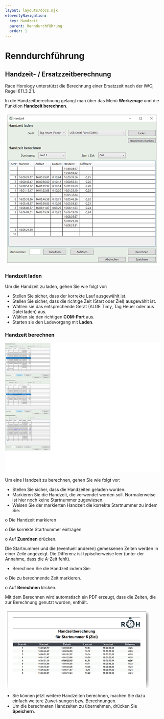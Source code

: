 ```yaml
---
layout: layouts/docs.njk
eleventyNavigation:
  key: Handzeit
  parent: Renndurchführung
  order: 1
---
```


# Renndurchführung

##	Handzeit- / Ersatzzeitberechnung

Race Horology unterstützt die Berechnung einer Ersatzzeit nach der IWO, Regel 611.3.2.1.

In die Handzeitberechnung gelangt man über das Menü **Werkzeuge** und die Funktion **Handzeit berechnen**.

![Zeitnahmetab](../../assets/images/de/handzeit.png)
 
###	Handzeit laden
Um die Handzeit zu laden, gehen Sie wie folgt vor:

-	Stellen Sie sicher, dass der korrekte Lauf ausgewählt ist.
- Stellen Sie sicher, dass die richtige Zeit (Start oder Ziel) ausgewählt ist.
- Wählen sie das entsprechende Gerät (ALGE Timy, Tag Heuer oder aus Datei laden) aus.
-	Wählen sie den richtigen **COM-Port** aus.
-	Starten sie den Ladevorgang mit **Laden**.

###	Handzeit berechnen

![Zeitnahmetab](../../assets/images/de/handzeitberechnen.png)

Um eine Handzeit zu berechnen, gehen Sie wie folgt vor:

-	Stellen Sie sicher, dass die Handzeiten geladen wurden.
-	Markieren Sie die Handzeit, die verwendet werden soll. Normalerweise ist hier noch keine Startnummer zugewiesen.
-	Weisen Sie der markierten Handzeit die korrekte Startnummer zu indem Sie:

o	Die Handzeit markieren

o	Die korrekte Startnummer eintragen

o	Auf **Zuordnen** drücken.

Die Startnummer und die (eventuell anderen) gemessenen Zeiten werden in einer Zeile angezeigt. Die Differenz ist typischerweise leer (unter der Annahme, dass die A-Zeit fehlt).

-	Berechnen Sie die Handzeit indem Sie:

o	Die zu berechnende Zeit markieren.

o	Auf **Berechnen** klicken.

Mit dem Berechnen wird automatisch ein PDF erzeugt, dass die Zeiten, die zur Berechnung genutzt wurden, enthält.

![Handzeit PDF Ausgabe](../../assets/images/de/handzeit_pdf.png)

-	Sie können jetzt weitere Handzeiten berechnen, machen Sie dazu einfach weitere Zuwei-sungen bzw. Berechnungen.
-	Um die berechneten Handzeiten zu übernehmen, drücken Sie **Speichern**.
